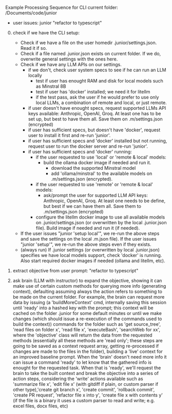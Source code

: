 Example Processing Sequence for CLI
current folder: 
/Documents/code/junior
- user issues: junior "refactor to typescript"

0) check if we have the CLI setup: 
    - Check if we have a file on the user homedir .junior/settings.json. Read it if so.
    - Check if a file named .junior.json exists on current folder. If we do, overwrite general settings with the ones here.
    - Check if we have any LLM APIs on our settings. 
        - if we don't, check user system specs to see if he can run an LLM locally
            - test if user has enought RAM and disk for local models such as Minstral 8B
            - test if user has 'docker' installed; we need it for litellm
            - if the test pass, ask the user if he would prefer to use only local LLMs, a combination of remote and local, or just remote.
        - if user doesn't have enought specs, request supported LLMs API keys available: Anthropic, OpenAI, Groq. At least one has to be set up, but best to have them all. Save them on .m/settings.json (encrypted)
        - if user has sufficient specs, but doesn't have 'docker', request user to install it first and re-run 'junior'.
        - if user has sufficient specs and 'docker' installed but not running, request user to run the docker server and re-run 'junior'.
        - if user has sufficient specs and 'docker' running:
            - if the user requested to use 'local' or 'remote & local' models:
                - build the ollama docker image if needed and run it.
                    - download the supported Minstral model
                    - add 'ollama/minstral' to the available models on .m/settings.json (encrypted).
            - if the user requested to use 'remote' or 'remote & local' models:
                - ask/prompt the user for supported LLM API keys:  Anthropic, OpenAI, Groq. At least one needs to be define, but best if we can have them all. Save them to .m/settings.json (encrypted)
            - configure the litellm docker image to use all available models on .junior/settings.json (or overwritten by the local .junior.json file). Build image if needed and run it (if needed).
    - If the user issues "junior 'setup local'", we re-run the above steps and save the settings on the local .m.json file). If the user issues "junior 'setup'", we re-run the above steps even if they exists.
    - (always run) If .junior settings (or overwritten by local .junior.json) specifies we have local models support, check 'docker' is running. Also start required docker images if needed (ollama and litellm, etc).

1) extract objective from user prompt: "refactor to typescript"
2) ask brain (LLM with instructor) to expand the objective, showing it can make
use of certain custom methods for querying more info (generating context), defaulting assuming always the action refers to something to be made on the current folder. For example, the brain can request more data by issuing (a 'buildMoreContext' cmd, internally saving this session until 'ready' into a hashed key with the prompt; this context will be cached on the folder .junior for some default minutes or until we make changes (which should issue a re-execution of the commands used to build the context)) commands for the folder such as 'get source_tree', 'read files on folder x', 'read file x', 'executeBash', 'searchWeb for xx', where the 'objective' class will return the data from the requested methods (essentially all these methods are 'read only'; these steps are going to be saved as a context request array, getting re-processed if changes are made to the files in the folder), building a 'live' context for an improved baseline prompt. When the 'brain' doesn't need more info it can issue a command 'ready' to let know that the gathered info is enought for the requested task. When that is 'ready', we'll request the brain to take the built context and break the objective into a series of action steps, considering the 'write' actions available such as 'summarize file x', 'edit file x' (with gitdiff if plain, or custom parser if other type),'create git branch x', 'create commit', 'rollback commit', 'create PR request', 'refactor file x into y', 'create file x with contents y' (if the file is a binary it uses a custom parser to read and write; e.g. excel files, docx files, etc)